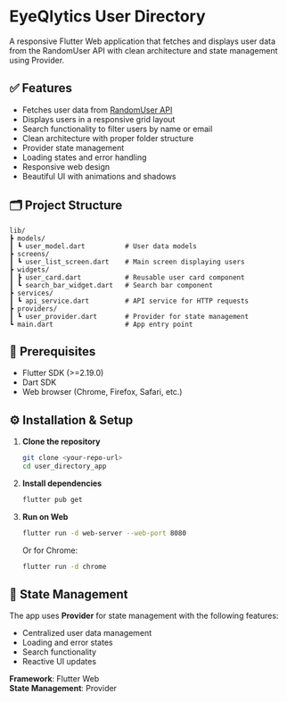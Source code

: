 # EyeQlytics User Directory

A responsive Flutter Web application that fetches and displays user data from the RandomUser API with clean architecture and state management using Provider.

## ✅ Features

- Fetches user data from [RandomUser API](https://randomuser.me/api)
- Displays users in a responsive grid layout
- Search functionality to filter users by name or email
- Clean architecture with proper folder structure
- Provider state management
- Loading states and error handling
- Responsive web design
- Beautiful UI with animations and shadows

## 🗂 Project Structure

```
lib/
┣ models/
┃ ┗ user_model.dart          # User data models
┣ screens/
┃ ┗ user_list_screen.dart    # Main screen displaying users
┣ widgets/
┃ ┣ user_card.dart           # Reusable user card component
┃ ┗ search_bar_widget.dart   # Search bar component
┣ services/
┃ ┗ api_service.dart         # API service for HTTP requests
┣ providers/
┃ ┗ user_provider.dart       # Provider for state management
┗ main.dart                  # App entry point
```

## 🚀 Prerequisites

- Flutter SDK (>=2.19.0)
- Dart SDK
- Web browser (Chrome, Firefox, Safari, etc.)

## ⚙️ Installation & Setup

1. **Clone the repository**
   ```bash
   git clone <your-repo-url>
   cd user_directory_app
   ```

2. **Install dependencies**
   ```bash
   flutter pub get
   ```

3. **Run on Web**
   ```bash
   flutter run -d web-server --web-port 8080
   ```

   Or for Chrome:
   ```bash
   flutter run -d chrome
   ```

## 🧠 State Management

The app uses **Provider** for state management with the following features:
- Centralized user data management
- Loading and error states
- Search functionality
- Reactive UI updates
 
**Framework**: Flutter Web  
**State Management**: Provider
